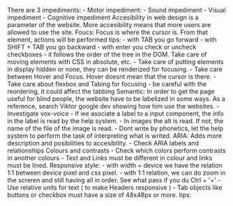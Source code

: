 There are 3 impediments:
	- Motor impediment: 
	- Sound impediment
	- Visual impediment
	- Cognitive impediment
Accesibility in web design is a parameter of the website. More accesibility means that more users are allowed to use the site.
Foucs: Focus is where the cursor is. From that element, actions will be performed
	tips:
		- with TAB you go forward
		- with SHIFT + TAB you go backward
		- with enter you check or uncheck checkboxes
		- it follows the order of the tree in the DOM. Take care of moving elements with CSS in absolute, etc.
		- Take care of putting elements in display hidden or none, they can be renderized for focusing.
		- Take care between Hover and Focus. Hover doesnt mean that the cursor is there.
		- Take care about flexbox and Tabing for focusing
		- be careful with the reordering, it could affect the tabbing
Semantic:
	In order to get the page useful for blind people, the website have to be labelized in some ways. As a reference, search Viktor google dev showing how him use the websites.
	- Investigate vox-voice
	- If we asociate a label to a input component, the info in the label is read by the help system.
	- In images the alt is read. If not, the name of the file of the image is read.
	- Dont write by phonetics, let the help system to perform the task of interpreting what is writed.
ARIA:
	Adds more description and posibilities to accesibility.
	- Check ARIA labels and relationships
Colours and contrasts
	- Check which colors perform contrasts in another colours
	- Text and Links must be different in colour and links must be lined.
Responsive style:
	- with width = device we have the relation 1:1 between device pixel and css pixel.
	- with 1:1 relation, we can do zoom in the screren and still having all in order. See what pass if you du Ctrl + '+'
	- Use relative units for text ( to make Headers responsive )
	- Tab objects like buttons or checkbox must have a size of 48x48px or more.
tips:
	
